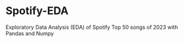 # Spotify-EDA
Exploratory Data Analysis (EDA) of Spotify Top 50 songs of 2023 with Pandas and Numpy
